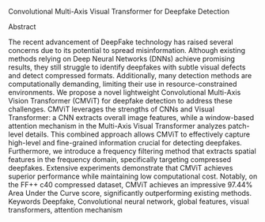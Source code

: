 Convolutional Multi-Axis Visual Transformer for Deepfake Detection

Abstract 

The recent advancement of DeepFake technology has raised several concerns due to its potential to spread
misinformation. Although existing methods relying on Deep Neural Networks (DNNs) achieve promising results, they still
struggle to identify deepfakes with subtle visual defects and detect compressed formats. Additionally, many detection methods are computationally demanding, limiting their use in resource-constrained environments. We propose a novel lightweight
Convolutional Multi-Axis Vision Transformer (CMViT) for deepfake detection to address these challenges. CMViT leverages
the strengths of CNNs and Visual Transformer: a CNN extracts overall image features, while a window-based attention
mechanism in the Multi-Axis Visual Transformer analyzes patch-level details. This combined approach allows CMViT to
effectively capture high-level and fine-grained information crucial for detecting deepfakes. Furthermore, we introduce a
frequency filtering method that extracts spatial features in the frequency domain, specifically targeting compressed deepfakes. Extensive experiments demonstrate that CMViT achieves superior performance while maintaining low computational
cost. Notably, on the FF++ c40 compressed dataset, CMViT achieves an impressive 97.44% Area Under the Curve score,
significantly outperforming existing methods.
Keywords Deepfake, Convolutional neural network, global features, visual transformers, attention mechanism
